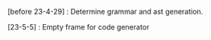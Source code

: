 [before 23-4-29] : Determine grammar and ast generation.

[23-5-5] : Empty frame for code generator
